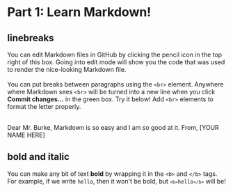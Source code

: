 <!-- Nice job finding this! This is a comment. Putting text inside the symbols on the left and right tells Markdown to ignore it and not display it. Seems like a good place to hide a flag in part 3! -->
# Part 1: Learn Markdown!

## linebreaks
You can edit Markdown files in GitHub by clicking the pencil icon in the top right of this box. Going into edit mode will show you the code that was used to render the nice-looking Markdown file.
<br><br>
You can put breaks between paragraphs using the `<br>` element. Anywhere where Markdown sees `<br>` will be turned into a new line when you click <b>Commit changes...</b> in the green box. Try it below! Add `<br>` elements to format the letter properly.
<br><br>
<!-- Edit the Markdown code below! -->
Dear Mr. Burke, Markdown is so easy and I am so good at it. From, [YOUR NAME HERE]
<!-- Edit the Markdown code above! -->

## bold and italic
You can make any bit of text <b>bold</b> by wrapping it in the `<b>` and `</b>` tags. For example, if we write <code>hello</code>, then it won't be bold, but <code>`<b>`hello`</b>`</code> will be!
